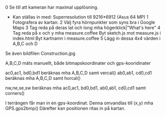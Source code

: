 0 Se till att kameran har maximal upplösning.
* Kan ställas in med: Superresolution till 9216*6912 (Asus 64 MP)
1 Fotografera av kartan.
2 Välj fyra hörnpunkter som syns bra i Google Maps
3 Tag reda på deras lat och long mha högerklick|"What's here"
4 Tag reda på x och y mha measure.coffee
  Byt sketch.js mot measure.js i index.html
  Byt kartnamn i measure.coffee
5 Lägg in dessa 4x4 värden i A,B,C och D

Se även bildfilen Construction.jpg

A,B,C,D mäts manuellt, både bitmapskoordinater och gps-kooridinater

ac0,ac1, bd0,bd1 beräknas mha A,B,C,D samt vercal()
ab0,ab1, cd0,cd1 beräknas mha A,B,C,D samt horcal()

nw,ne,se,sw beräknas mha ac0,ac1, bd0,bd1, ab0,ab1, cd0,cd1 samt corners()

I terrängen får man in en gps-koordinat.
Denna omvandlas till (x,y) mha GPS.gps2bmp()
Därefter kan positionen ritas in på kartan.